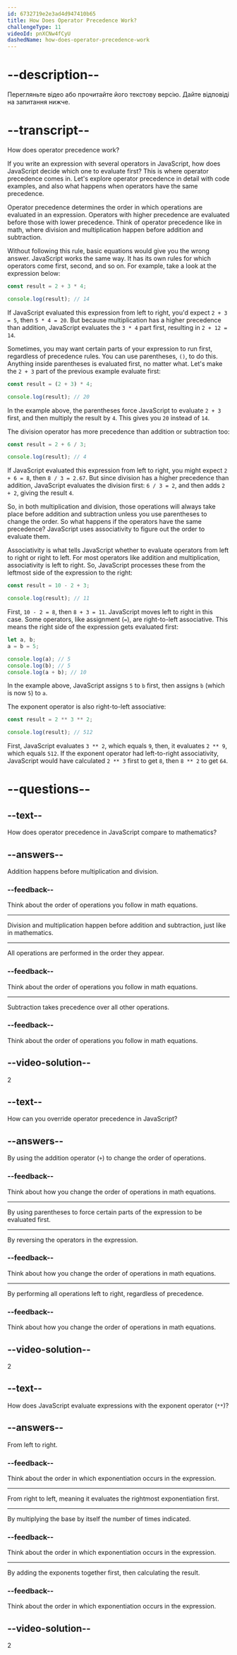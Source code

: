 ```yaml
---
id: 6732719e2e3ad4d947410b65
title: How Does Operator Precedence Work?
challengeType: 11
videoId: pnXCNw4fCyU
dashedName: how-does-operator-precedence-work
---
```


# --description--

Перегляньте відео або прочитайте його текстову версію. Дайте відповіді на запитання нижче.

# --transcript--

How does operator precedence work?

If you write an expression with several operators in JavaScript, how does JavaScript decide which one to evaluate first? This is where operator precedence comes in. Let's explore operator precedence in detail with code examples, and also what happens when operators have the same precedence.

Operator precedence determines the order in which operations are evaluated in an expression. Operators with higher precedence are evaluated before those with lower precedence. Think of operator precedence like in math, where division and multiplication happen before addition and subtraction.

Without following this rule, basic equations would give you the wrong answer. JavaScript works the same way. It has its own rules for which operators come first, second, and so on. For example, take a look at the expression below:

```js
const result = 2 + 3 * 4;

console.log(result); // 14
```

If JavaScript evaluated this expression from left to right, you'd expect `2 + 3 = 5`, then `5 * 4 = 20`. But because multiplication has a higher precedence than addition, JavaScript evaluates the `3 * 4` part first, resulting in `2 + 12 = 14`.

Sometimes, you may want certain parts of your expression to run first, regardless of precedence rules. You can use parentheses, `()`, to do this. Anything inside parentheses is evaluated first, no matter what. Let's make the `2 + 3` part of the previous example evaluate first:

```js
const result = (2 + 3) * 4;

console.log(result); // 20
```

In the example above, the parentheses force JavaScript to evaluate `2 + 3` first, and then multiply the result by `4`. This gives you `20` instead of `14`.

The division operator has more precedence than addition or subtraction too:

```js
const result = 2 + 6 / 3;

console.log(result); // 4
```

If JavaScript evaluated this expression from left to right, you might expect `2 + 6 = 8`, then `8 / 3 = 2.67`. But since division has a higher precedence than addition, JavaScript evaluates the division first: `6 / 3 = 2`, and then adds `2 + 2`, giving the result `4`.

So, in both multiplication and division, those operations will always take place before addition and subtraction unless you use parentheses to change the order. So what happens if the operators have the same precedence? JavaScript uses associativity to figure out the order to evaluate them.

Associativity is what tells JavaScript whether to evaluate operators from left to right or right to left. For most operators like addition and multiplication, associativity is left to right. So, JavaScript processes these from the leftmost side of the expression to the right:

```js
const result = 10 - 2 + 3;

console.log(result); // 11
```

First, `10 - 2 = 8`, then `8 + 3 = 11`. JavaScript moves left to right in this case. Some operators, like assignment (`=`), are right-to-left associative. This means the right side of the expression gets evaluated first:

```js
let a, b;
a = b = 5;

console.log(a); // 5
console.log(b); // 5
console.log(a + b); // 10
```

In the example above, JavaScript assigns `5` to `b` first, then assigns `b` (which is now `5`) to `a`.

The exponent operator is also right-to-left associative:

```js
const result = 2 ** 3 ** 2;

console.log(result); // 512
```

First, JavaScript evaluates `3 ** 2`, which equals `9`, then, it evaluates `2 ** 9`, which equals `512`. If the exponent operator had left-to-right associativity, JavaScript would have calculated `2 ** 3` first to get `8`, then `8 ** 2` to get `64`. 

# --questions--

## --text--

How does operator precedence in JavaScript compare to mathematics?

## --answers--

Addition happens before multiplication and division.

### --feedback--

Think about the order of operations you follow in math equations.

---

Division and multiplication happen before addition and subtraction, just like in mathematics.

---

All operations are performed in the order they appear.

### --feedback--

Think about the order of operations you follow in math equations.

---

Subtraction takes precedence over all other operations.

### --feedback--

Think about the order of operations you follow in math equations.

## --video-solution--

2

## --text--

How can you override operator precedence in JavaScript?

## --answers--

By using the addition operator (`+`) to change the order of operations.

### --feedback--

Think about how you change the order of operations in math equations.

---

By using parentheses to force certain parts of the expression to be evaluated first.

---

By reversing the operators in the expression.

### --feedback--

Think about how you change the order of operations in math equations.

---

By performing all operations left to right, regardless of precedence.

### --feedback--

Think about how you change the order of operations in math equations.

## --video-solution--

2

## --text--

How does JavaScript evaluate expressions with the exponent operator (`**`)?

## --answers--

From left to right.

### --feedback--

Think about the order in which exponentiation occurs in the expression.

---

From right to left, meaning it evaluates the rightmost exponentiation first.

---

By multiplying the base by itself the number of times indicated.

### --feedback--

Think about the order in which exponentiation occurs in the expression.

---

By adding the exponents together first, then calculating the result.

### --feedback--

Think about the order in which exponentiation occurs in the expression.

## --video-solution--

2
